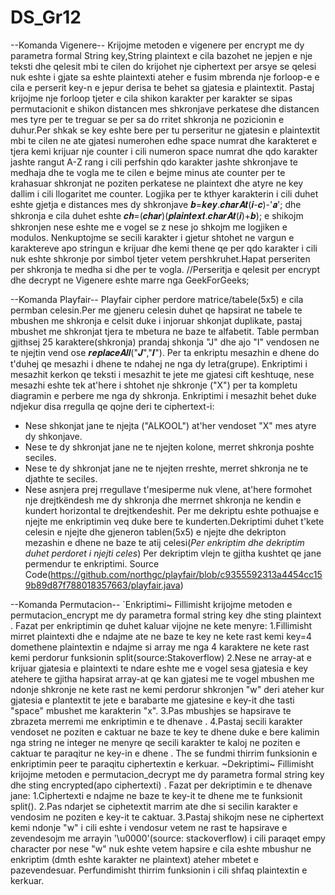 # DS_Gr12
--Komanda Vigenere--
  Krijojme metoden e vigenere per encrypt me dy parametra formal String key,String plaintext e cila bazohet
ne jepjen e nje teksti dhe qelesit mbi te cilen do krijohet nje ciphertext 
per arsye se qelesi nuk eshte i gjate sa eshte plaintexti ateher e fusim mbrenda nje forloop-e 
e cila e perserit key-n e jepur derisa te behet sa gjatesia e plaintextit.
Pastaj krijojme nje forloop tjeter e cila shikon karakter per karakter se sipas permutacionit
e shikon distancen mes shkronjave perkatese dhe distancen mes tyre per te treguar se per sa do 
rritet shkronja ne pozicionin e duhur.Per shkak se key eshte bere per tu perseritur ne gjatesin e plaintextit mbi te cilen ne ate 
gjatesi numerohen edhe space numrat dhe karakteret e tjera kemi krijuar nje counter i cili numeron space
numrat dhe qdo karakter jashte rangut A-Z rang i cili perfshin qdo karakter jashte
shkronjave te medhaja dhe te vogla me te cilen e bejme minus ate counter per te krahasuar shkronjat ne
poziten perkatese ne plaintext dhe atyre ne key dallim i cili llogaritet me counter.
Logjika per te kthyer karakterin i cili duhet eshte gjetja e distances mes dy shkronjave 𝒃=𝒌𝒆𝒚.𝒄𝒉𝒂𝒓𝑨𝒕(𝒊-𝒄)-'𝒂';
dhe shkronja e cila duhet eshte 𝒄𝒉=(𝒄𝒉𝒂𝒓)(𝒑𝒍𝒂𝒊𝒏𝒕𝒆𝒙𝒕.𝒄𝒉𝒂𝒓𝑨𝒕(𝒊)+𝒃);
e shikojm shkronjen nese eshte me e vogel se z nese jo shkojm me logjiken e modulos.
Nenkuptojme se secili karakter i gjetur shtohet ne vargun e karaktereve apo stringun e krijuar
dhe kemi thene qe per qdo karakter i cili nuk eshte shkronje por simbol tjeter vetem pershkruhet.Hapat perseriten per shkronja
te medha si dhe per te vogla.
//Perseritja e qelesit per encrypt dhe decrypt ne Vigenere eshte marre nga GeekForGeeks;

--Komanda Playfair--
  Playfair cipher perdore matrice/tabele(5x5) e cila permban celesin.Per me gjeneru celesin duhet qe hapsirat ne tabele te mbushen me shkronja e celsit duke i injoruar shkonjat duplikate, pastaj mbushet me shkronjat tjera te mbetura ne baze te alfabetit. Table permban gjithsej 25 karaktere(shkronja) prandaj shkonja "J" dhe ajo "I" vendosen ne te njejtin vend ose 𝒓𝒆𝒑𝒍𝒂𝒄𝒆𝑨𝒍𝒍("𝑱","𝑰").
Per ta enkriptu mesazhin e dhene do t'duhej qe mesazhi i dhene te ndahej ne nga dy letra(grupe). Enkriptimi i mesazhit kerkon qe teksti i mesazhit te jete me gjatesi cift keshtuqe, nese mesazhi eshte tek at'here i shtohet nje shkronje ("X") per ta kompletu diagramin e perbere me nga dy shkronja.
  Enkriptimi i mesazhit behet duke ndjekur disa rregulla qe qojne deri te ciphertext-i:
 - Nese shkonjat jane te njejta ("ALKOOL") at'her vendoset "X" mes atyre dy shkonjave.
 - Nese te dy shkronjat jane ne te njejten kolone, merret shkronja poshte seciles.
 - Nese te dy shkronjat jane ne te njejten rreshte, merret shkronja ne te djathte te seciles.
 - Nese asnjera prej rregullave t'mesiperme nuk vlene, at'here formohet nje drejtkëndesh me dy shkronja dhe merrnet shkronja ne kendin e kundert horizontal te drejtkendeshit.
 Per me dekriptu eshte pothuajse e njejte me enkriptimin veq duke bere te kunderten.Dekriptimi duhet t'kete celesin e njejte dhe gjeneron tablen(5x5) e njejte dhe dekripton mezashin e dhene ne baze te atij celesi(*Per enkriptim dhe dekriptim duhet perdoret i njejti celes*)
  Per dekriptim vlejn te gjitha kushtet qe jane permendur te enkriptimi.
  Source Code(https://github.com/northgc/playfair/blob/c9355592313a4454cc159b89d87f788018357663/playfair.java)


--Komanda Permutacion--
`Enkriptimi~
Fillimisht krijojme metoden e permutacion_encrypt me dy parametra formal string key dhe sting plaintext .
Fazat per enkriptimin qe duhet kaluar vijojne ne kete menyre:
1.Fillimisht  mirret plaintexti  dhe e ndajme ate ne baze te key ne kete rast kemi key=4 domethene plaintextin e ndajme si array me nga 4 karaktere ne kete rast kemi perdorur funksionin split(source:Stakoverflow)
2.Nese ne array-at e krijuar  gjatesia e plaintexti te ndare eshte me e vogel sesa  gjatesia e key atehere te gjitha hapsirat array-at qe kan gjatesi me te vogel mbushen me ndonje shkronje ne kete rast ne kemi perdorur shkronjen "w" deri ateher kur gjatesia e plantextit te jete e barabarte me  gjatesine e key-it dhe tasti "space" mbushet me karakterin "x".
3.Pas mbushjes se hapsirave te zbrazeta merremi me enkriptimin e te dhenave .
4.Pastaj secili karakter vendoset ne poziten e caktuar ne  baze te key te dhene duke e bere kalimin nga string ne integer ne menyre qe secili karakter te kaloj ne poziten e caktuar te paraqitur ne key-in e dhene .
The se fundmi thirrim funksionin e enkriptimin peer te paraqitu ciphertextin e kerkuar.
~Dekriptimi~
Fillimisht krijojme metoden e permutacion_decrypt me dy parametra formal string key dhe sting encrypted(apo ciphertexti) .
Fazat per dekriptimin e te dhenave jane:
1.Ciphertexti e ndajme ne baze te key-it te dhene me te funksionit split().
2.Pas ndarjet se ciphetextit  marrim ate dhe si secilin karakter e vendosim ne poziten e key-it te caktuar.
3.Pastaj  shikojm nese ne ciphertext kemi ndonje "w" i cili eshte i vendosur vetem ne rast te hapsirave e zevendesojm me arrayin '\u0000'(source: stackoverflow) i cili paraqet empy character por nese "w"  nuk eshte vetem hapsire e cila eshte mbushur ne enkriptim (dmth eshte karakter ne plaintext) ateher mbetet e pazevendesuar.
Perfundimisht thirrim funksionin i cili shfaq  plaintextin e kerkuar.
